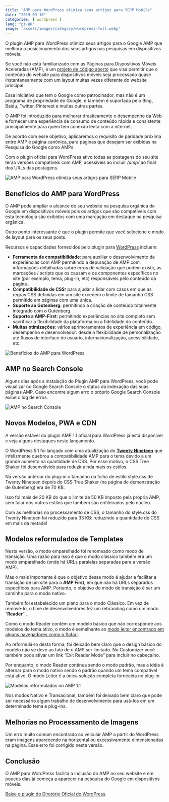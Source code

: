 ```yaml
---
title: "AMP para WordPress otimiza seus artigos para SERP Mobile"
date: "2019-09-10"
categories: [ wordpress ]
lang: "pt-BR"
image: "assets/images/category/wordpress-full.webp"
---
```


O plugin AMP para WordPress otimiza seus artigos para o Google AMP que melhora o posicionamento dos seus artigos nas pesquisas em dispositivos móveis.

Se você não está familiarizado com as Páginas para Dispositivos Móveis Aceleradas (AMP), é um [projeto de código aberto](https://amp.dev/) que visa permitir que o conteúdo do website para dispositivos móveis seja processado quase instantaneamente com um layout muitas vezes diferente do website principal.

Essa iniciativa que tem o Google como patrocinador, mas não é um programa de propriedade do Google, e também é suportada pelo Bing, Baidu, Twitter, Pinterest e muitas outras partes.

O AMP foi introduzido para melhorar drasticamente o desempenho da Web e fornecer uma experiência de consumo de conteúdo rápida e consistente principalmente para quem tem conexão lenta com a internet.

De acordo com esse objetivo, aplicaremos o requisito de paridade próxima entre AMP e página canônica, para páginas que desejam ser exibidas na Pesquisa do Google como AMPs.

Com o plugin oficial para WordPress ativo todas as postagens do seu site terão versões compatíveis com AMP, acessíveis ao incluir _/amp/_ ao final dos URLs das postagens.

![AMP para WordPress otimiza seus artigos para SERP Mobile](/assets/images/0_LP6-Zri3Lygyg1vK.png)

## Benefícios do AMP para WordPress

O AMP pode ampliar o alcance do seu website na pesquisa orgânica do Google em dispositivos móveis pois os artigos que são compatíveis com esta tecnologia são exibidos com uma marcação em destaque na pesquisa orgânica.

Outro ponto interessante é que o plugin  permite que você selecione o modo de layout para os seus posts.

Recursos e capacidades fornecidos pelo plugin para [WordPress](https://www.luizeof.com.br/) incluem:

- **Ferramenta de compatibilidade**: para auxiliar o desenvolvimento de experiências com AMP permitindo a depuração de AMP com informações detalhadas sobre erros de validação que podem existir, as marcações / scripts que os causam e os componentes específicos no site (por exemplo, tema, plug-in, etc) responsáveis ​​pelo conteúdo da página .
- **C**o**mpatibilidade de CSS:** para ajudar a lidar com casos em que as regras CSS definidas em um site excedem o limite de tamanho CSS permitido em páginas com uma única.
- **Suporte ao Gutenberg**: permitindo a criação de conteúdo totalmente integrado com o Gutenberg.
- **Suporte a AMP-First**: permitindo experiências no site completo sem sacrificar a flexibilidade da plataforma ou a fidelidade do conteúdo.
- **Muitas otimizações**: vários aprimoramentos de experiência em código, desempenho e desenvolvedor: desde a flexibilidade de personalização até fluxos de interface do usuário, internacionalização, acessibilidade, etc.

![Benefícios do AMP para WordPress](/assets/images/0_gwNzJZuJuU54ye41.png)

## AMP no Search Console

Alguns dias após a instalação do Plugin AMP para WordPress, você pode visualizar no Google Search Console o status da indexação das suas páginas AMP. Caso encontre algum erro o próprio Google Search Console exibe o log de erros.

![AMP no Search Console](/assets/images/0_KfnLO8Jp40zip9ba.png)

## Novos Modelos, PWA e CDN

A versão estável do plugin AMP 1.1 oficial para WordPress já está disponível e veja alguns destaques neste lançamento.

O WordPress 5.1 foi lançado com uma atualização do [**Twenty Nineteen**](https://wordpress.org/themes/twentynineteen/) que infelizmente quebrou a compatibilidade AMP para o tema devido a um grande aumento na quantidade de CSS. Por esse motivo, o CSS Tree Shaker foi desenvolvido para reduzir ainda mais os estilos.

Na versão anterior do plug-in o tamanho da folha de estilo style.css de Twenty Nineteen depois do CSS Tree Shaker (na página de demonstração de Gutenberg) era de 70 KB.

Isso foi mais de 20 KB do que o limite de 50 KB imposto pela própria AMP, sem falar dos outros estilos que também são enfileirados pelo núcleo.

Com as melhorias no processamento de CSS, o tamanho do style.css do Twenty Nineteen foi reduzido para 33 KB: reduzindo a quantidade de CSS em mais da metade!

## Modelos reformulados de Templates

Nesta versão, o modo emparelhado foi renomeado como modo de transição. Uma razão para isso é que o modo clássico também era um modo emparelhado (onde há URLs paralelas separadas para a versão AMP).

Mas o mais importante é que o objetivo desse modo é ajudar a facilitar a transição de um site para o **AMP First**, em que não há URLs separados específicos para AMP. Portanto, o objetivo do modo de transição é ser um caminho para o modo nativo.

Também foi estabelecido um plano para o modo Clássico. Em vez de removê-lo, o time de desenvolvedores fez um rebranding como um modo “**Reader**” .

Como o modo Reader contém um modelo básico que não corresponde aos modelos do tema ativo, o modo é semelhante ao [modo leitor encontrado em alguns navegadores como o Safari](https://www.apple.com/br/safari/).

Ao reformulá-lo desta forma, foi deixado bem claro que o design básico do modelo não se deve ao fato de o AMP ser limitado. No Customizer você também pode ativar um link “Exit Reader Mode” para incluir no cabeçalho.

Por enquanto, o modo Reader continua sendo o modo padrão, mas a idéia é alternar para o modo nativo sendo o padrão quando um tema compatível está ativo. O modo Leitor é a única solução completa fornecida no plug-in.

![Modelos reformulados no AMP 1.1](/assets/images/0_oVA5jdZrH2OIsfI_.png)

Nos modos Nativo e Transacional, também foi deixado bem claro que pode ser necessário algum trabalho de desenvolvimento para usá-los em um determinado tema e plug-ins.

## Melhorias no Processamento de Imagens

Um erro muito comum encontrado ao veicular AMP a partir do WordPress eram imagens aparecendo na horizontal ou excessivamente dimensionadas na página. Esse erro foi corrigido nesta versão.

## Conclusão

O AMP para WordPress facilita a inclusão do AMP no seu website e em poucos dias já começa a aparecer na pesquisa do Google em dispositivos móveis.

[Baixe o plugin do Diretório Oficial do WordPress](https://br.wordpress.org/plugins/amp/).
